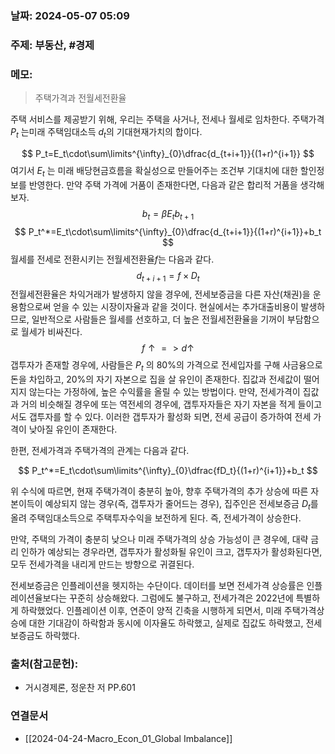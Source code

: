 ### 날짜: 2024-05-07 05:09

### 주제: 부동산, #경제 

### 메모:
>주택가격과 전월세전환율

주택 서비스를 제공받기 위해, 우리는 주택을 사거나, 전세나 월세로 임차한다.
주택가격 $P_t$ 는미래 주택임대소득 $d_t$의 기대현재가치의 합이다.

$$
P_t=E_t\cdot\sum\limits^{\infty}_{0}\dfrac{d_{t+i+1}}{(1+r)^{i+1}}
$$
여기서 $E_t$ 는 미래 배당현금흐름을 확실성으로 만들어주는 조건부 기대치에 대한 할인정보를 반영한다. 만약 주택 가격에 거품이 존재한다면, 다음과 같은 합리적 거품을 생각해보자.
$$
b_{t} = \beta E_tb_{t+1}
$$
$$
P_t^*=E_t\cdot\sum\limits^{\infty}_{0}\dfrac{d_{t+i+1}}{(1+r)^{i+1}}+b_t
$$
월세를 전세로 전환시키는 전월세전환율$f$는 다음과 같다.
$$
d_{t+i+1}=f\times D_t
$$
전월세전환율은 차익거래가 발생하지 않을 경우에, 전세보증금을 다른 자산(채권)을 운용함으로써 얻을 수 있는 시장이자율과 같을 것이다. 현실에서는 추가대출비용이 발생하므로, 일반적으로 사람들은 월세를 선호하고, 더 높은 전월세전환율을 기꺼이 부담함으로 월세가 비싸진다.
$$f\uparrow => d\uparrow$$
갭투자가 존재할 경우에, 사람들은 $P_t$ 의 80%의 가격으로 전세입자를 구해 사금융으로 돈을 차입하고, 20%의 자기 자본으로 집을 살 유인이 존재한다. 집값과 전세값이 떨어지지 않는다는 가정하에, 높은 수익률을 올릴 수 있는 방법이다. 만약, 전세가격이 집값과 거의 비슷해질 경우에 또는 역전세의 경우에, 갭투자자들은 자기 자본을 적게 들이고서도 갭투자를 할 수 있다. 이러한 갭투자가 활성화 되면, 전세 공급이 증가하여 전세 가격이 낮아질 유인이 존재한다. 

한편, 전세가격과 주택가격의 관계는 다음과 같다.

$$
P_t^*=E_t\cdot\sum\limits^{\infty}_{0}\dfrac{fD_t}{(1+r)^{i+1}}+b_t
$$

위 수식에 따르면, 현재 주택가격이 충분히 높아, 향후 주택가격의 추가 상승에 따른 자본이득이 예상되지 않는 경우(즉, 갭투자가 줄어드는 경우), 집주인은 전세보증금 $D_t$를 올려 주택임대소득으로 주택투자수익을 보전하게 된다. 즉, 전세가격이 상승한다.

만약, 주택의 가격이 충분히 낮으나 미래 주택가격의 상승 가능성이 큰 경우에, 대략 금리 인하가 예상되는 경우라면, 갭투자가 활성화될 유인이 크고, 갭투자가 활성화된다면, 모두 전세가격을 내리게 만드는 방향으로 귀결된다.



전세보증금은 인플레이션을 헷지하는 수단이다. 데이터를 보면 전세가격 상승률은 인플레이션율보다는 꾸준히 상승해왔다. 그럼에도 불구하고, 전세가격은 2022년에 특별하게 하락했었다. 인플레이션 이후, 연준이 양적 긴축을 시행하게 되면서, 미래 주택가격상승에 대한 기대감이 하락함과 동시에 이자율도 하락했고, 실제로 집값도 하락했고, 전세보증금도 하락했다. 


### 출처(참고문헌):
- 거시경제론, 정운찬 저 PP.601

### 연결문서
- [[2024-04-24-Macro_Econ_01_Global Imbalance]]